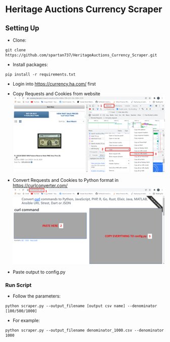 # Heritage Auctions Currency Scraper


## Setting Up
- Clone:
```
git clone https://github.com/spartan737/HeritageAuctions_Currency_Scraper.git
```

- Install packages:
```
pip install -r requirements.txt
```

- Login into https://currency.ha.com/ first
- Copy Requests and Cookies from website
![Copy requests and cookies](./documentation/img1.png)

- Convert Requests and Cookies to Python format in https://curlconverter.com/
![Convert to Python Format](./documentation/img2.png)

- Paste output to config.py

### Run Script
- Follow the parameters:
```
python scraper.py --output_filename [output csv name] --denominator [100/500/1000]
```

- For example:
```
python scraper.py --output_filename denominator_1000.csv --denominator 1000
```